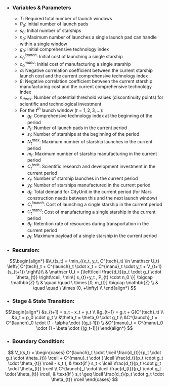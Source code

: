 - ### **Variables & Parameters**
	- $T$: Required total number of launch windows
	- $P_0$: Initial number of launch pads
	- $s_0$: Initial number of starships
	- $n_0$: Maximum number of launches a single launch pad can handle within a single window
	- $g_0$: Initial comprehensive technology index
	- $c^{launch}_0$: Initial cost of launching a single starship
	- $c^{manu}_0$: Initial cost of manufacturing a single starship
	- $\alpha$: Negative correlation coefficient between the current starship launch cost and the current comprehensive technology index
	- $\beta$: Negative correlation coefficient between the current starship manufacturing cost and the current comprehensive technology index
	- $n_{thres}$: Number of potential threshold values (discontinuity points) for scientific and technological investment
	- For the $t^{th}$ launch window ($t=1,2,3,...$):
		- $g_t$: Comprehensive technology index at the beginning of the period
		- $P_t$: Number of launch pads in the current period
		- $s_t$: Number of starships at the beginning of the period
		- $N^{max}_t$: Maximum number of starship launches in the current period
		- $m_t$: Maximum number of starship manufacturing in the current period
		- $C^{tech}_t$: Scientific research and development investment in the current period
		- $x_t$: Number of starship launches in the current period
		- $y_t$: Number of starships manufactured in the current period
		- $d_t$: Total demand for CityUnit in the current period (for Mars construction needs between this and the next launch window)
		- $C^{launch}_t$: Cost of launching a single starship in the current period
		- $C^{manu}_t$: Cost of manufacturing a single starship in the current period
		- $\theta_t$: Retention rate of resources during transportation in the current period
		- $p_t$: Maximum payload of a single starship in the current period

- ### **Recursion**:
$$\begin{align*} 
&V_t(s_t) = \min_{(x_t, y_t, C^{tech}_t) \in \mathscr U_t} \left\{ C^{tech}_t + C^{launch}_t \cdot x_t + C^{manu}_t \cdot y_t + V_{t+1}(s_{t+1}) \right\}\\ 
& \mathscr U_t = [\left\lceil \frac{d_t}{p_t \cdot g_t \cdot \theta_{t}} \right\rceil, \min\{ s_{t}+y_t , P_{t} \cdot n_0 \}] \bigcap \mathbb{Z} \\
& \quad \quad \ \times [0, m_{t}] \bigcap \mathbb{Z} \\
& \quad \quad \ \times [0, +\infty) \\
\end{align*}
$$

- ### **Stage & State Transition**:
$$\begin{align*}
    &s_{t+1} = s_t - x_t + y_t \\
&g_{t+1} = g_t + G(C^{tech}_t) \\
&p_t = p_0 \cdot g_t \\
&\theta_t = \theta_0 \cdot g_t \\
&C^{launch}_t = C^{launch}_0 \cdot (1 - \alpha \cdot {(g_t-1)}) \\
&C^{manu}_t = C^{manu}_0 \cdot (1 - \beta \cdot {(g_t-1)})
\end{align*}
$$

- ### **Boundary Condition**: 
$$
V_t(s_t) = 
\begin{cases} 
C^{launch}_t \cdot \lceil \frac{d_{t}}{p_t \cdot g_t \cdot \theta_{t}} \rceil + C^{manu}_t \cdot ( \lceil \frac{d_t}{p_t \cdot g_t \cdot \theta_{t}} \rceil - s_t ), & \text{if } s_t < \lceil \frac{d_t}{p_t \cdot g_t \cdot \theta_{t}} \rceil \\
 C^{launch}_t \cdot \lceil \frac{d_{t}}{p_t \cdot g_t \cdot \theta_{t}} \rceil, &  \text{if } s_t \geq \lceil \frac{d_t}{p_t \cdot g_t \cdot \theta_{t}} \rceil
\end{cases}
$$